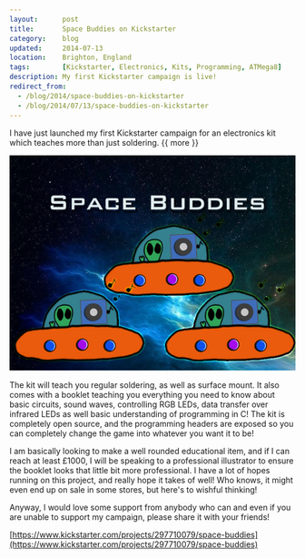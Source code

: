 ```yaml
---
layout:      post
title:       Space Buddies on Kickstarter
category:    blog
updated:     2014-07-13
location:    Brighton, England
tags:        [Kickstarter, Electronics, Kits, Programming, ATMega8]
description: My first Kickstarter campaign is live!
redirect_from:
  - /blog/2014/space-buddies-on-kickstarter
  - /blog/2014/07/13/space-buddies-on-kickstarter
---
```

I have just launched my first Kickstarter campaign for an electronics kit which teaches more than just soldering.
{{ more }}

![001]

The kit will teach you regular soldering, as well as surface mount. It also comes with a booklet teaching you everything you need to know about basic circuits, sound waves, controlling RGB LEDs, data transfer over infrared LEDs as well basic understanding of programming in C! The kit is completely open source, and the programming headers are exposed so you can completely change the game into whatever you want it to be!﻿

I am basically looking to make a well rounded educational item, and if I can reach at least £1000, I will be speaking to a professional illustrator to ensure the booklet looks that little bit more professional. I have a lot of hopes running on this project, and really hope it takes of well! Who knows, it might even end up on sale in some stores, but here's to wishful thinking!

Anyway, I would love some support from anybody who can and even if you are unable to support my campaign, please share it with your friends!

[https://www.kickstarter.com/projects/297710079/space-buddies](https://www.kickstarter.com/projects/297710079/space-buddies)

[001]: /Content/blog_images/kickstarter-space-buddies.jpg
